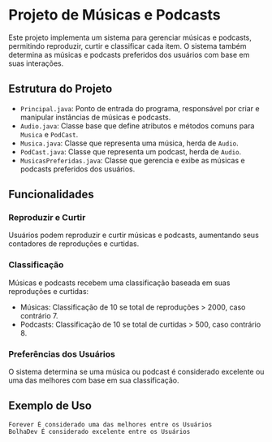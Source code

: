 # Projeto de Músicas e Podcasts

Este projeto implementa um sistema para gerenciar músicas e podcasts, permitindo reproduzir, curtir e classificar cada item. O sistema também determina as músicas e podcasts preferidos dos usuários com base em suas interações.

## Estrutura do Projeto

- `Principal.java`: Ponto de entrada do programa, responsável por criar e manipular instâncias de músicas e podcasts.
- `Audio.java`: Classe base que define atributos e métodos comuns para `Musica` e `PodCast`.
- `Musica.java`: Classe que representa uma música, herda de `Audio`.
- `PodCast.java`: Classe que representa um podcast, herda de `Audio`.
- `MusicasPreferidas.java`: Classe que gerencia e exibe as músicas e podcasts preferidos dos usuários.

## Funcionalidades

### Reproduzir e Curtir

Usuários podem reproduzir e curtir músicas e podcasts, aumentando seus contadores de reproduções e curtidas.

### Classificação

Músicas e podcasts recebem uma classificação baseada em suas reproduções e curtidas:
- Músicas: Classificação de 10 se total de reproduções > 2000, caso contrário 7.
- Podcasts: Classificação de 10 se total de curtidas > 500, caso contrário 8.

### Preferências dos Usuários

O sistema determina se uma música ou podcast é considerado excelente ou uma das melhores com base em sua classificação.

## Exemplo de Uso

```plaintext
Forever É considerado uma das melhores entre os Usuários
BolhaDev É considerado excelente entre os Usuários
